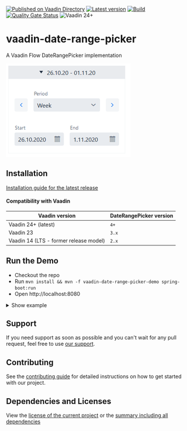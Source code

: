 [![Published on Vaadin Directory](https://img.shields.io/badge/Vaadin%20Directory-published-00b4f0?logo=vaadin)](https://vaadin.com/directory/component/daterangepicker-for-vaadin)
[![Latest version](https://img.shields.io/maven-central/v/software.xdev/vaadin-date-range-picker?logo=apache%20maven)](https://mvnrepository.com/artifact/software.xdev/vaadin-date-range-picker)
[![Build](https://img.shields.io/github/actions/workflow/status/xdev-software/vaadin-date-range-picker/check-build.yml?branch=develop)](https://github.com/xdev-software/vaadin-date-range-picker/actions/workflows/check-build.yml?query=branch%3Adevelop)
[![Quality Gate Status](https://sonarcloud.io/api/project_badges/measure?project=xdev-software_vaadin-date-range-picker&metric=alert_status)](https://sonarcloud.io/dashboard?id=xdev-software_vaadin-date-range-picker)
![Vaadin 24+](https://img.shields.io/badge/Vaadin%20Platform/Flow-24+-00b4f0)

# vaadin-date-range-picker
A Vaadin Flow DateRangePicker implementation

![demo](assets/demo.png)


## Installation
[Installation guide for the latest release](https://github.com/xdev-software/vaadin-date-range-picker/releases/latest#Installation)

#### Compatibility with Vaadin

| Vaadin version | DateRangePicker version |
| --- | --- |
| Vaadin 24+ (latest) | ``4+`` |
| Vaadin 23 | ``3.x`` |
| Vaadin 14 (LTS - former release model) | ``2.x`` |

## Run the Demo
* Checkout the repo
* Run ``mvn install && mvn -f vaadin-date-range-picker-demo spring-boot:run``
* Open http://localhost:8080

<details>
  <summary>Show example</summary>
  
  ![demo](assets/demo.avif)
</details>

## Support
If you need support as soon as possible and you can't wait for any pull request, feel free to use [our support](https://xdev.software/en/services/support).

## Contributing
See the [contributing guide](./CONTRIBUTING.md) for detailed instructions on how to get started with our project.

## Dependencies and Licenses
View the [license of the current project](LICENSE) or the [summary including all dependencies](https://xdev-software.github.io/vaadin-date-range-picker/dependencies)
